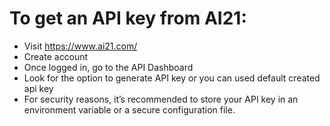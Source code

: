 # To get an API key from AI21:

- Visit https://www.ai21.com/
- Create account
- Once logged in, go to the API Dashboard
- Look for the option to generate API key or you can used default created api key
- For security reasons, it’s recommended to store your API key in an environment variable or a secure configuration file.